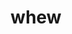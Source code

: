 ---
category: 4-letters
denotation: null
name: whew
reference_link: https://www.etymonline.com/word/whew
root_language: null
root_name: null
title: whew
type: free
word_sums:
- respelling: whew
  sum: 'Whew + '
---